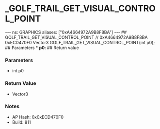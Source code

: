 # _GOLF_TRAIL_GET_VISUAL_CONTROL_POINT

--- ns: GRAPHICS aliases: ["0xA4664972A9B8F8BA"] --- ## GOLF_TRAIL_GET_VISUAL_CONTROL_POINT  // 0xA4664972A9B8F8BA 0xECD470F0 Vector3 GOLF_TRAIL_GET_VISUAL_CONTROL_POINT(int p0);   ## Parameters * **p0**:  ## Return value

### Parameters
* int p0

### Return Value
* Vector3

### Notes
* AP Hash: 0x0xECD470F0
* Build: 811

